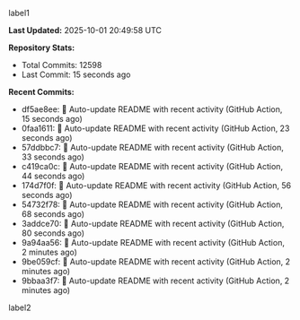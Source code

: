 
label1 
<!-- ACTIVITY_START -->
**Last Updated:** 2025-10-01 20:49:58 UTC

**Repository Stats:**
- Total Commits: 12598
- Last Commit: 15 seconds ago

**Recent Commits:**
- df5ae8ee: 🤖 Auto-update README with recent activity (GitHub Action, 15 seconds ago)
- 0faa1611: 🤖 Auto-update README with recent activity (GitHub Action, 23 seconds ago)
- 57ddbbc7: 🤖 Auto-update README with recent activity (GitHub Action, 33 seconds ago)
- c419ca0c: 🤖 Auto-update README with recent activity (GitHub Action, 44 seconds ago)
- 174d7f0f: 🤖 Auto-update README with recent activity (GitHub Action, 56 seconds ago)
- 54732f78: 🤖 Auto-update README with recent activity (GitHub Action, 68 seconds ago)
- 3addce70: 🤖 Auto-update README with recent activity (GitHub Action, 80 seconds ago)
- 9a94aa56: 🤖 Auto-update README with recent activity (GitHub Action, 2 minutes ago)
- 9be059cf: 🤖 Auto-update README with recent activity (GitHub Action, 2 minutes ago)
- 9bbaa3f7: 🤖 Auto-update README with recent activity (GitHub Action, 2 minutes ago)
<!-- ACTIVITY_END -->

label2
